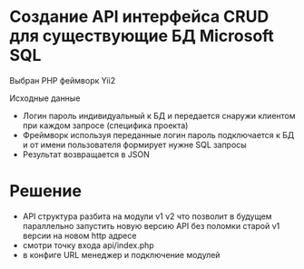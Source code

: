 
# Создание API интерфейса CRUD для существующие БД Microsoft SQL 
Выбран PHP феймворк Yii2

Исходные данные
- Логин пароль индивидуальный к БД и передается снаружи клиентом при каждом запросе (специфика проекта)
- Фреймворк используя переданные логин пароль подключается к БД и от имени пользователя формирует нужне SQL запросы 
- Результат возвращается в JSON

# Решение
- API структура разбита на модули v1 v2 что позволит в будущем параллельно запустить новую версию API без поломки старой v1 версии
на новом http адресе
- смотри точку входа api/index.php
- в конфиге URL менеджер и подключение модулей 
